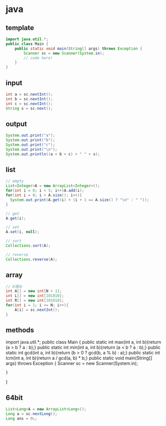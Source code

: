 # java
## template
```java
import java.util.*;
public class Main {
    public static void main(String[] args) throws Exception {
        Scanner sc = new Scanner(System.in);
        // code here!
    }
}
```
## input
```java
int a = sc.nextInt();
int b = sc.nextInt();
int c = sc.nextInt();
String s = sc.next();
```

## output
```java
System.out.print("a");
System.out.print("b");
System.out.print("c");
System.out.print("\n");
System.out.println((a + b + c) + " " + s);
```

## list
```java
// empty
List<Integer>A = new ArrayList<Integer>();
for(int i = 0; i < 5; i++)A.add(i);
for(int i = 0; i < A.size(); i++){
  System.out.print(A.get(i) + (i + 1 == A.size() ? "\n" : " "));
}

// get
A.get(i);

// set
A.set(i, null);

// sort
Collections.sort(A);

// reverse
Collections.reverse(A);
```

## array
```java
// 0埋め
int A[] = new int[N + 1];
int L[] = new int[101010];
int R[] = new int[101010];
for(int i = 1; i <= N; i++){
    A[i] = sc.nextInt();
}
```

## methods
import java.util.*;
public class Main {
    public static int max(int a, int b){return (a > b ? a : b);}
    public static int min(int a, int b){return (a < b ? a : b);}
    public static int gcd(int a, int b){return (b > 0 ? gcd(b, a % b) : a);}
    public static int lcm(int a, int b){return a / gcd(a, b) * b;}
    public static void main(String[] args) throws Exception {
        Scanner sc = new Scanner(System.in);
        
        
    }
}

## 64bit
```java
List<Long>A = new ArrayList<Long>();
Long a = sc.nextLong();
Long ans = 0L;
```
